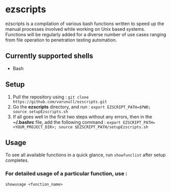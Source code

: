 # ezscripts
ezscripts is a compilation of various bash functions written to speed up the manual processes involved while working on Unix based systems. Functions will be regularly added for a diverse number of use cases ranging from file operation to penetration testing automation.

## Currently supported shells
+ Bash

## Setup
1. Pull the repository using : `git clone https://github.com/varunull/ezscripts.git`
2. Go the **ezscripts** directory, and run : `export EZSCRIPT_PATH=$PWD; source setupEzscripts.sh`
3. If all goes well in the first two steps without any errors, then in the **~/.bashrc** file, add the following command :
`export EZSCRIPT_PATH=<YOUR_PROJECT_DIR>; source $EZSCRIPT_PATH/setupEzscripts.sh`

## Usage
To see all available functions in a quick glance, run `showfunclist` after setup completes.

### For detailed usage of a particular function, use :
`showusage <function_name>`
